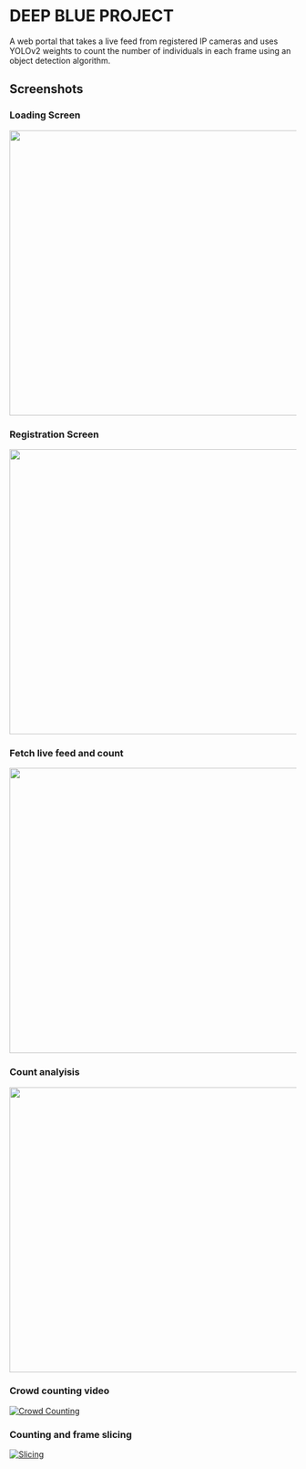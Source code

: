 # DEEP BLUE PROJECT

A web portal that takes a live feed from registered IP cameras and uses YOLOv2 weights to count the 
number of individuals in each frame using an object detection algorithm.

## Screenshots

### Loading Screen
<img src="https://user-images.githubusercontent.com/62417466/145752869-9571c8d1-8f26-4c46-afdf-95f511dcc880.jpg" width="900" height="500">

### Registration Screen
<img src="https://user-images.githubusercontent.com/62417466/145753527-b44792f6-c661-4cc5-aced-a3bd74029f11.jpg" width="900" height="500">

### Fetch live feed and count
<img src="https://user-images.githubusercontent.com/62417466/145753653-bcb856ff-5f8e-49b5-88d5-b391f8546135.jpg" width="900" height="500">

### Count analyisis
<img src="https://user-images.githubusercontent.com/62417466/145753926-bc9bb1c0-aa2c-411a-a78d-4ca7e787704d.jpg" width="900" height="500">

### Crowd counting video

[![Crowd Counting](https://img.youtube.com/vi/IH4JOMyH_VQ/0.jpg)](https://www.youtube.com/watch?v=IH4JOMyH_VQ)

### Counting and frame slicing

[![Slicing](https://img.youtube.com/vi/4TXdBIvha9s/0.jpg)](https://www.youtube.com/watch?v=4TXdBIvha9s)

